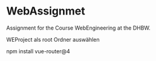 # WebAssignmet
Assignment for the Course WebEngineering at the DHBW.

WEProject als root Ordner auswählen

npm install vue-router@4
